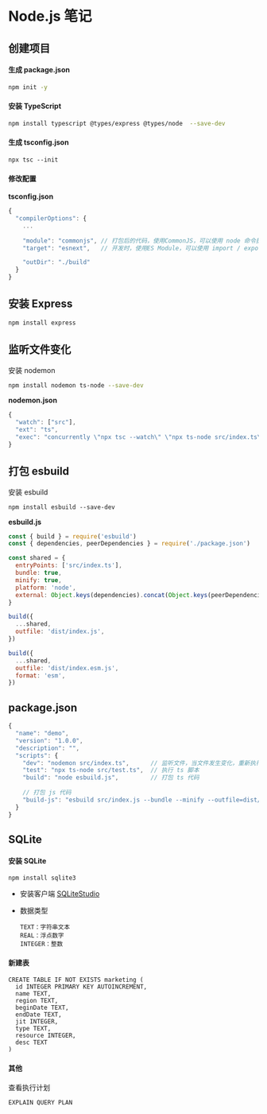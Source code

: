 # Node.js 笔记

## 创建项目


#### 生成 package.json

```bash
npm init -y
```



#### 安装 TypeScript

```bash
npm install typescript @types/express @types/node  --save-dev
```



#### 生成 tsconfig.json

```
npx tsc --init
```



#### 修改配置

**tsconfig.json**

```js
{
  "compilerOptions": {
    ...
    
    "module": "commonjs", // 打包后的代码，使用CommonJS，可以使用 node 命令执行
    "target": "esnext",   // 开发时，使用ES Module，可以使用 import / export

    "outDir": "./build"
  }
}
```



## 安装 Express

```bash
npm install express
```



## 监听文件变化

安装 nodemon

```bash
npm install nodemon ts-node --save-dev
```



**nodemon.json**

```js
{
  "watch": ["src"],
  "ext": "ts",
  "exec": "concurrently \"npx tsc --watch\" \"npx ts-node src/index.ts\""
}
```



## 打包 esbuild

安装 esbuild

```
npm install esbuild --save-dev
```



**esbuild.js**

```js
const { build } = require('esbuild')
const { dependencies, peerDependencies } = require('./package.json')

const shared = {
  entryPoints: ['src/index.ts'],
  bundle: true,
  minify: true,
  platform: 'node',
  external: Object.keys(dependencies).concat(Object.keys(peerDependencies || {})),
}

build({
  ...shared,
  outfile: 'dist/index.js',
})

build({
  ...shared,
  outfile: 'dist/index.esm.js',
  format: 'esm',
})
```



## package.json

```js
{
  "name": "demo",
  "version": "1.0.0",
  "description": "",
  "scripts": {
    "dev": "nodemon src/index.ts",		// 监听文件，当文件发生变化，重新执行脚本
    "test": "npx ts-node src/test.ts",	// 执行 ts 脚本
    "build": "node esbuild.js",			// 打包 ts 代码
        
    // 打包 js 代码
    "build-js": "esbuild src/index.js --bundle --minify --outfile=dist/dist.js --platform=node"
  }
}
```



## SQLite

#### 安装 SQLite

```
npm install sqlite3
```

- 安装客户端  [SQLiteStudio](https://sqlitestudio.pl/)

- 数据类型

  ```
  TEXT：字符串文本
  REAL：浮点数字
  INTEGER：整数

#### 新建表

```sqlite
CREATE TABLE IF NOT EXISTS marketing (
  id INTEGER PRIMARY KEY AUTOINCREMENT,
  name TEXT,
  region TEXT,
  beginDate TEXT,
  endDate TEXT,
  jit INTEGER,
  type TEXT,
  resource INTEGER,
  desc TEXT
)
```

#### 其他

查看执行计划

```sqlite
EXPLAIN QUERY PLAN
```

